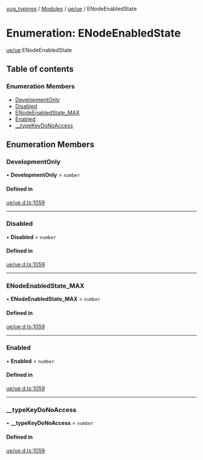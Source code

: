 [yug_typings](../README.md) / [Modules](../modules.md) / [ue/ue](../modules/ue_ue.md) / ENodeEnabledState

# Enumeration: ENodeEnabledState

[ue/ue](../modules/ue_ue.md).ENodeEnabledState

## Table of contents

### Enumeration Members

- [DevelopmentOnly](ue_ue.ENodeEnabledState.md#developmentonly)
- [Disabled](ue_ue.ENodeEnabledState.md#disabled)
- [ENodeEnabledState\_MAX](ue_ue.ENodeEnabledState.md#enodeenabledstate_max)
- [Enabled](ue_ue.ENodeEnabledState.md#enabled)
- [\_\_typeKeyDoNoAccess](ue_ue.ENodeEnabledState.md#__typekeydonoaccess)

## Enumeration Members

### DevelopmentOnly

• **DevelopmentOnly** = `number`

#### Defined in

[ue/ue.d.ts:1059](https://github.com/YugMetaverse/yug_typings/blob/b7d9b19/ue/ue.d.ts#L1059)

___

### Disabled

• **Disabled** = `number`

#### Defined in

[ue/ue.d.ts:1059](https://github.com/YugMetaverse/yug_typings/blob/b7d9b19/ue/ue.d.ts#L1059)

___

### ENodeEnabledState\_MAX

• **ENodeEnabledState\_MAX** = `number`

#### Defined in

[ue/ue.d.ts:1059](https://github.com/YugMetaverse/yug_typings/blob/b7d9b19/ue/ue.d.ts#L1059)

___

### Enabled

• **Enabled** = `number`

#### Defined in

[ue/ue.d.ts:1059](https://github.com/YugMetaverse/yug_typings/blob/b7d9b19/ue/ue.d.ts#L1059)

___

### \_\_typeKeyDoNoAccess

• **\_\_typeKeyDoNoAccess** = `number`

#### Defined in

[ue/ue.d.ts:1059](https://github.com/YugMetaverse/yug_typings/blob/b7d9b19/ue/ue.d.ts#L1059)

